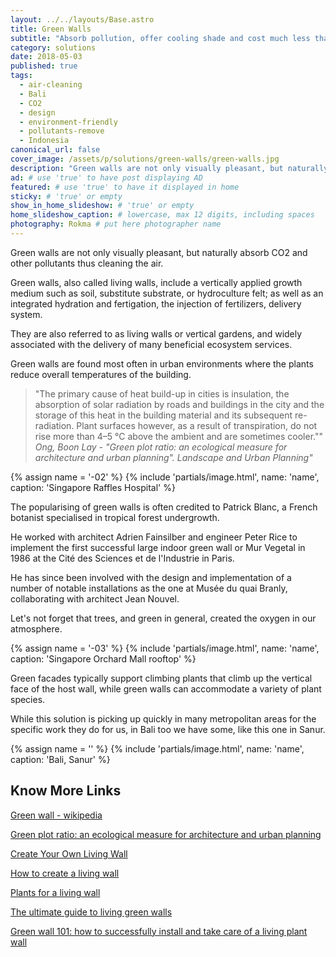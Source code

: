 ```yaml
---
layout: ../../layouts/Base.astro
title: Green Walls
subtitle: "Absorb pollution, offer cooling shade and cost much less than any other walls."
category: solutions
date: 2018-05-03
published: true
tags:
  - air-cleaning
  - Bali
  - CO2
  - design
  - environment-friendly
  - pollutants-remove
  - Indonesia
canonical_url: false
cover_image: /assets/p/solutions/green-walls/green-walls.jpg
description: "Green walls are not only visually pleasant, but naturally absorb CO2 and other pollutants thus cleaning the air." # max 160 digits cos dunno how to trim it, yet......
ad: # use 'true' to have post displaying AD
featured: # use 'true' to have it displayed in home
sticky: # 'true' or empty
show_in_home_slideshow: # 'true' or empty
home_slideshow_caption: # lowercase, max 12 digits, including spaces
photography: Rokma # put here photographer name
---
```


Green walls are not only visually pleasant, but naturally absorb CO2 and other pollutants thus cleaning the air.

Green walls, also called living walls, include a vertically applied growth medium such as soil, substitute substrate, or hydroculture felt; as well as an integrated hydration and fertigation, the injection of fertilizers, delivery system.

They are also referred to as living walls or vertical gardens, and widely associated with the delivery of many beneficial ecosystem services.

Green walls are found most often in urban environments where the plants reduce overall temperatures of the building.

> "The primary cause of heat build-up in cities is insulation, the absorption of solar radiation by roads and buildings in the city and the storage of this heat in the building material and its subsequent re-radiation. Plant surfaces however, as a result of transpiration, do not rise more than 4–5 °C above the ambient and are sometimes cooler."" _Ong, Boon Lay - "Green plot ratio: an ecological measure for architecture and urban planning". Landscape and Urban Planning"_

{% assign name = '-02' %}
{% include 'partials/image.html', name: 'name', caption: 'Singapore Raffles Hospital' %}

The popularising of green walls is often credited to Patrick Blanc, a French botanist specialised in tropical forest undergrowth.

He worked with architect Adrien Fainsilber and engineer Peter Rice to implement the first successful large indoor green wall or Mur Vegetal in 1986 at the Cité des Sciences et de l'Industrie in Paris.

He has since been involved with the design and implementation of a number of notable installations as the one at Musée du quai Branly, collaborating with architect Jean Nouvel.

Let's not forget that trees, and green in general, created the oxygen in our atmosphere.

{% assign name = '-03' %}
{% include 'partials/image.html', name: 'name', caption: 'Singapore Orchard Mall rooftop' %}

Green facades typically support climbing plants that climb up the vertical face of the host wall, while green walls can accommodate a variety of plant species.

While this solution is picking up quickly in many metropolitan areas for the specific work they do for us, in Bali too we have some, like this one in Sanur.

{% assign name = '' %}
{% include 'partials/image.html', name: 'name', caption: 'Bali, Sanur' %}

## Know More Links

[Green wall - wikipedia ](https://en.wikipedia.org/wiki/Green_wall)

[Green plot ratio: an ecological measure for architecture and urban planning](https://www.sciencedirect.com/science/article/abs/pii/S0169204602001913)

[Create Your Own Living Wall](https://www.veranda.com/outdoor-garden/a32381715/how-to-create-a-living-wall/)

[How to create a living wall](https://www.gardenersworld.com/how-to/diy/how-to-create-a-living-wall/)

[Plants for a living wall](https://www.gardenersworld.com/plants/plants-for-a-living-wall/)

[The ultimate guide to living green walls](https://www.ambius.com/green-walls/ultimate-guide-to-living-green-walls/)

[Green wall 101: how to successfully install and take care of a living plant wall](https://www.vogue.com.au/vogue-living/design/greenwall-101-how-to-successfully-install-and-take-care-of-a-living-plant-wall/image-gallery/a801f5d3b04024afd1508cc8fa26481d)
